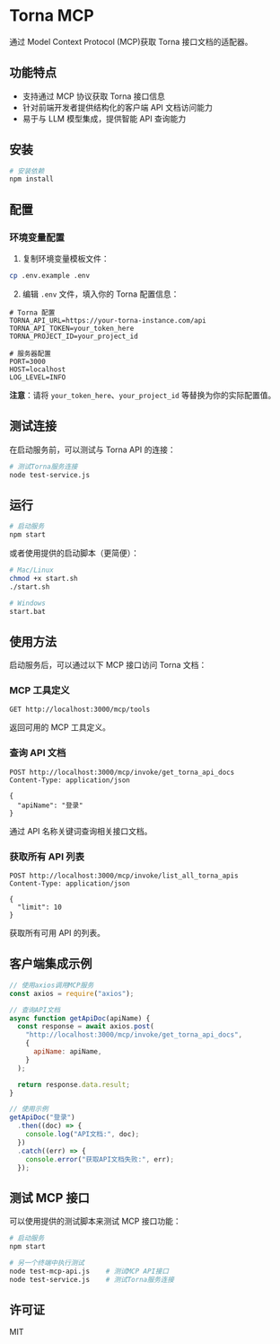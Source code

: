 # Torna MCP

通过 Model Context Protocol (MCP)获取 Torna 接口文档的适配器。

## 功能特点

- 支持通过 MCP 协议获取 Torna 接口信息
- 针对前端开发者提供结构化的客户端 API 文档访问能力
- 易于与 LLM 模型集成，提供智能 API 查询能力

## 安装

```bash
# 安装依赖
npm install
```

## 配置

### 环境变量配置

1. 复制环境变量模板文件：
```bash
cp .env.example .env
```

2. 编辑 `.env` 文件，填入你的 Torna 配置信息：
```
# Torna 配置
TORNA_API_URL=https://your-torna-instance.com/api
TORNA_API_TOKEN=your_token_here
TORNA_PROJECT_ID=your_project_id

# 服务器配置
PORT=3000
HOST=localhost
LOG_LEVEL=INFO
```

**注意**：请将 `your_token_here`、`your_project_id` 等替换为你的实际配置值。

## 测试连接

在启动服务前，可以测试与 Torna API 的连接：

```bash
# 测试Torna服务连接
node test-service.js
```

## 运行

```bash
# 启动服务
npm start
```

或者使用提供的启动脚本（更简便）：

```bash
# Mac/Linux
chmod +x start.sh
./start.sh

# Windows
start.bat
```

## 使用方法

启动服务后，可以通过以下 MCP 接口访问 Torna 文档：

### MCP 工具定义

```
GET http://localhost:3000/mcp/tools
```

返回可用的 MCP 工具定义。

### 查询 API 文档

```
POST http://localhost:3000/mcp/invoke/get_torna_api_docs
Content-Type: application/json

{
  "apiName": "登录"
}
```

通过 API 名称关键词查询相关接口文档。

### 获取所有 API 列表

```
POST http://localhost:3000/mcp/invoke/list_all_torna_apis
Content-Type: application/json

{
  "limit": 10
}
```

获取所有可用 API 的列表。

## 客户端集成示例

```javascript
// 使用axios调用MCP服务
const axios = require("axios");

// 查询API文档
async function getApiDoc(apiName) {
  const response = await axios.post(
    "http://localhost:3000/mcp/invoke/get_torna_api_docs",
    {
      apiName: apiName,
    }
  );

  return response.data.result;
}

// 使用示例
getApiDoc("登录")
  .then((doc) => {
    console.log("API文档:", doc);
  })
  .catch((err) => {
    console.error("获取API文档失败:", err);
  });
```

## 测试 MCP 接口

可以使用提供的测试脚本来测试 MCP 接口功能：

```bash
# 启动服务
npm start

# 另一个终端中执行测试
node test-mcp-api.js    # 测试MCP API接口
node test-service.js    # 测试Torna服务连接
```

## 许可证

MIT

